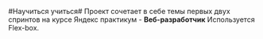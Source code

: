 #Научиться учиться#
Проект сочетает в себе темы первых двух спринтов на курсе Яндекс практикум - **Beб-разработчик**
Используется Flex-box.
